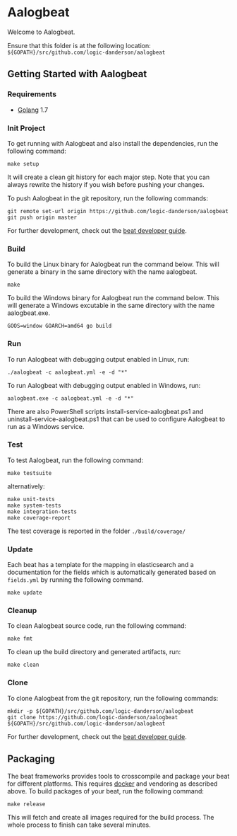 # Aalogbeat

Welcome to Aalogbeat.

Ensure that this folder is at the following location:
`${GOPATH}/src/github.com/logic-danderson/aalogbeat`

## Getting Started with Aalogbeat

### Requirements

* [Golang](https://golang.org/dl/) 1.7

### Init Project
To get running with Aalogbeat and also install the
dependencies, run the following command:

```
make setup
```

It will create a clean git history for each major step. Note that you can always rewrite the history if you wish before pushing your changes.

To push Aalogbeat in the git repository, run the following commands:

```
git remote set-url origin https://github.com/logic-danderson/aalogbeat
git push origin master
```

For further development, check out the [beat developer guide](https://www.elastic.co/guide/en/beats/libbeat/current/new-beat.html).

### Build

To build the Linux binary for Aalogbeat run the command below. This will 
generate a binary in the same directory with the name aalogbeat.

```
make
```

To build the Windows binary for Aalogbeat run the command below. This will 
generate a Windows excutable in the same directory with the name aalogbeat.exe.

```
GOOS=window GOARCH=amd64 go build
```

### Run

To run Aalogbeat with debugging output enabled in Linux, run:

```
./aalogbeat -c aalogbeat.yml -e -d "*"
```

To run Aalogbeat with debugging output enabled in Windows, run:

```
aalogbeat.exe -c aalogbeat.yml -e -d "*"
```

There are also PowerShell scripts install-service-aalogbeat.ps1 and 
uninstall-service-aalogbeat.ps1 that can be used to configure Aalogbeat 
to run as a Windows service.

### Test

To test Aalogbeat, run the following command:

```
make testsuite
```

alternatively:
```
make unit-tests
make system-tests
make integration-tests
make coverage-report
```

The test coverage is reported in the folder `./build/coverage/`

### Update

Each beat has a template for the mapping in elasticsearch and a documentation for the fields
which is automatically generated based on `fields.yml` by running the following command.

```
make update
```


### Cleanup

To clean  Aalogbeat source code, run the following command:

```
make fmt
```

To clean up the build directory and generated artifacts, run:

```
make clean
```


### Clone

To clone Aalogbeat from the git repository, run the following commands:

```
mkdir -p ${GOPATH}/src/github.com/logic-danderson/aalogbeat
git clone https://github.com/logic-danderson/aalogbeat ${GOPATH}/src/github.com/logic-danderson/aalogbeat
```


For further development, check out the [beat developer guide](https://www.elastic.co/guide/en/beats/libbeat/current/new-beat.html).


## Packaging

The beat frameworks provides tools to crosscompile and package your beat for different platforms. This requires [docker](https://www.docker.com/) and vendoring as described above. To build packages of your beat, run the following command:

```
make release
```

This will fetch and create all images required for the build process. The whole process to finish can take several minutes.
